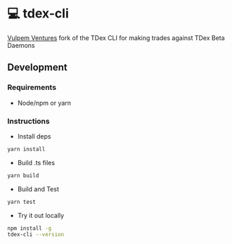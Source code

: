 # 💻 tdex-cli
[Vulpem Ventures](https://vulpem.com) fork of the TDex CLI for making trades against TDex Beta Daemons


## Development

### Requirements

* Node/npm or yarn

### Instructions

* Install deps

```sh
yarn install
```

* Build .ts files

```sh
yarn build
```

* Build and Test

```sh
yarn test
``` 

* Try it out locally

```sh
npm install -g 
tdex-cli --version
```













